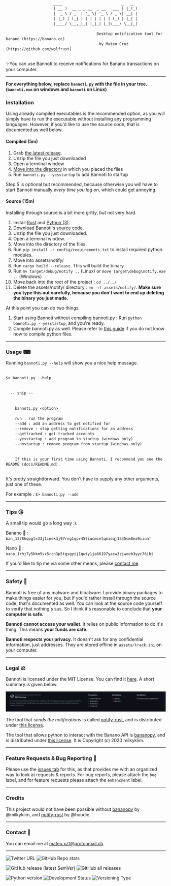 ```

                     ____                          _   _
                     | __ )  __ _ _ __  _ __   ___ | |_(_)
                     |  _ \ / _` | '_ \| '_ \ / _ \| __| |
                     | |_) | (_| | | | | | | | (_) | |_| |
                     |____/ \__,_|_| |_|_| |_|\___/ \__|_|

                                        Desktop notification tool for banano (https://banano.cc)
                                         by Mateo Cruz  (https://github.com/wolfrust)


```


✨You can use Bannoti to receive notifications for Banano transactions on your computer.


---


**For everything below, replace `bannoti.py` with the file in your tree. (`bannoti.exe` on windows and `bannoti` on Linux)**


### Installation

Using already compiled executables is the recommended option, as you will simply have to run the executable without installing any programming languages.
However, if you'd like to use the source code, that is documented as well below.

#### Compiled (5m)


1. Grab [the latest release](https://github.com/wolfrust/bannoti/releases/latest).
2. Unzip the file you just downloaded
3. Open a terminal window
4. [Move into the directory](https://help.ubuntu.com/community/UsingTheTerminal) in which you placed the files
5. Run ```bannoti.py --yesstartup``` to add Bannoti to startup

Step 5 is optional but recommended, because otherwise you will have to start Bannoti manually *every time you log on*, which could get annoying.


#### Source (15m)

Installing through source is a bit more gritty, but not very hard.

1. Install [Rust](https://rust-lang.org) and [Python (3)](https://python.org).
2. Download Bannoti's [source code](https://github.com/wolfrust/bannoti/releases/latest).
3. Unzip the file you just downloaded.
4. Open a terminal window.
5. Move into the directory of the files.
6. Run `pip install -r config/requirements.txt` to install required python modules.
7. Move into assets/notify/
8. Run `cargo build --release`. This will build the binary.
9. Run `mv target/debug/notify ..` (Linux) or `move target\debug\notify.exe ..` (Windows)
10. Move back into the root of the project : `cd ../../`
11. Delete the assets/notify/ directory : `rm -rf assets/notify/`. **Make sure you type this out carefully, because you don't want to end up deleting the binary you just made.**

At this point you can do two things.
1. Start using Bannoti without compiling bannoti.py : Run `python bannoti.py --yesstartup`, and you're ready.
2. Compile bannoti.py as well. Please refer to [this guide](https://datatofish.com/executable-pyinstaller/) if you do not know how to compile python files.

---

### Usage ⌨

Running ``` bannoti.py --help ``` will show you a nice help message.

```

$> bannoti.py --help


  -- snip --


    bannoti.py <option>

    run : run the program
    --add : add an address to get notified for
    --remove : stop getting notifications for an address
    --gettracked : get tracked accounts
    --yesstartup : add program to startup (windows only)
    --nostartup : remove program from startup (windows only)


    If this is your first time using Bannoti, I recommend you see the README (docs/README.md).


```

It's pretty straightforward. You don't have to supply any other arguments, just one of these.

For example : `$> bannoti.py --add`


---

### Tips 😘

A small tip would go a long way :).

Banano 🍌 : `ban_1378hqogtx33j1inek3j97rng1qpr457iucmcetqmioqj1335cm8ea9iiunf`

Nano 🍂 : `nano_1rhj7y5hkm5sx5rcn3p5tgsgyij1qwty1ja66197yacw3sjwoob3yyc76jbt`

If you'd like to tip me via some other means, please [contact me](https://github.com/wolfrust/wolfrust/#reach-me).

---


### Safety 🐙

Bannoti is free of any malware and bloatware. I provide binary packages to make things easier for you, but if you'd rather install through the source code, that's documented as well. You can look at the source code yourself to verify that nothing's sus. So I think it's reasonable to conclude that **your computer is safe.**

**Bannoti cannot access your wallet**. It relies on public information to do it's thing. This means **your funds are safe.**

**Bannoti respects your privacy.** It doesn't ask for any confidential information, just addresses. They are stored offline in `assets/track.ini` on your computer.

---

### Legal ⚖

Bannoti is licensed under the MIT License. You can find it [here](https://github.com/wolfrust/bannoti/blob/main/docs/LICENSE). A short summary is given below.

![Bannoti's License](mit-license-quick.png)



The tool that *sends the notifications* is called [notify-rust](https://github.com/hoodie/notify-rust), and is distributed under [this license](https://github.com/hoodie/notify-rust/blob/main/LICENSE-Apache).

The tool that allows python to interact with the Banano API is [bananopy](https://github.com/milkyklim/bananopy), and is distributed under [this license](https://github.com/milkyklim/bananopy/blob/master/LICENSE). It is Copyright (c) 2020 milkyklim.

---

### Feature Requests & Bug Reporting  🐞

Please use the [issues tab](https://github.com/wolfrust/bannoti/issues) for this, as that provides me with an organized way to look at requests & reports.
For bug reports, please attach the `bug` label, and for feature requests please attach the `enhancment` label.

---

### Credits

This project would not have been possible without [bananopy](https://github.com/milkyklim/bananopy) by @milkyklim, and [notify-rust](https://github.com/hoodie/notify-rust) by @hoodie.

---


### Contact 📱

You can email me at mateo.xzf@protonmail.ch.


---

![Twitter URL](https://img.shields.io/twitter/url?style=social&url=https%3A%2F%2Fgithub.com%2Fwolfrust%2Fbannoti)
![GitHub Repo stars](https://img.shields.io/github/stars/wolfrust/bannoti?style=social)

![GitHub release (latest SemVer)](https://img.shields.io/github/v/release/wolfrust/bannoti?label=latest%20release&color=blue)
![GitHub all releases](https://img.shields.io/github/downloads/wolfrust/bannoti/total?color=9cf)

![Python version](https://img.shields.io/badge/python-3.9-blue)
![Development Status](https://img.shields.io/badge/development%20status-active-blueviolet)
![Versioning Type](https://img.shields.io/badge/versioning-semantic-ff69b4)

